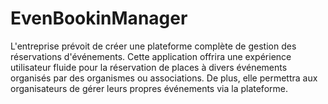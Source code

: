 # EvenBookinManager
L'entreprise prévoit de créer une plateforme complète de gestion des réservations d'événements. Cette application offrira une expérience utilisateur fluide pour la réservation de places à divers événements organisés par des organismes ou associations. De plus, elle permettra aux organisateurs de gérer leurs propres événements via la plateforme.
